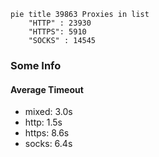 
```mermaid
pie title 39863 Proxies in list
    "HTTP" : 23930
    "HTTPS": 5910
    "SOCKS" : 14545
```

### Some Info
#### Average Timeout

- mixed: 3.0s
- http: 1.5s
- https: 8.6s
- socks: 6.4s